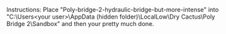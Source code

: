 Instructions: Place "Poly-bridge-2-hydraulic-bridge-but-more-intense" into "C:\Users\<your user>\AppData (hidden folder)\LocalLow\Dry Cactus\Poly Bridge 2\Sandbox"
and then your pretty much done.
